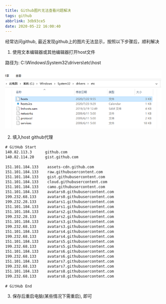```yaml
---
title: Github图片无法查看问题解决
tags: github
abbrlink: 3db93ce5
date: 2020-05-22 16:00:40
---
```


经常访问github, 最近发现github上的图片无法显示，按照以下步骤后，顺利解决

1. 使用文本编辑器或其他编辑器打开host文件

路径为: C:\Windows\System32\drivers\etc\host

![image](https://github.com/jonesun/blog/blob/master/source/image/other/github-cannot-show-pic.png?raw=true) 


2. 填入host github代理

 <!-- more -->

```
# GitHub Start 
140.82.113.3      github.com
140.82.114.20     gist.github.com

151.101.184.133    assets-cdn.github.com
151.101.184.133    raw.githubusercontent.com
151.101.184.133    gist.githubusercontent.com
151.101.184.133    cloud.githubusercontent.com
151.101.184.133    camo.githubusercontent.com
151.101.184.133    avatars0.githubusercontent.com
199.232.68.133     avatars0.githubusercontent.com
199.232.28.133     avatars1.githubusercontent.com
151.101.184.133    avatars1.githubusercontent.com
151.101.184.133    avatars2.githubusercontent.com
199.232.28.133     avatars2.githubusercontent.com
151.101.184.133    avatars3.githubusercontent.com
199.232.68.133     avatars3.githubusercontent.com
151.101.184.133    avatars4.githubusercontent.com
199.232.68.133     avatars4.githubusercontent.com
151.101.184.133    avatars5.githubusercontent.com
199.232.68.133     avatars5.githubusercontent.com
151.101.184.133    avatars6.githubusercontent.com
199.232.68.133     avatars6.githubusercontent.com
151.101.184.133    avatars7.githubusercontent.com
199.232.68.133     avatars7.githubusercontent.com
151.101.184.133    avatars8.githubusercontent.com
199.232.68.133     avatars8.githubusercontent.com

# GitHub End

```

3. 保存后重启电脑(某些情况下需重启), 即可



